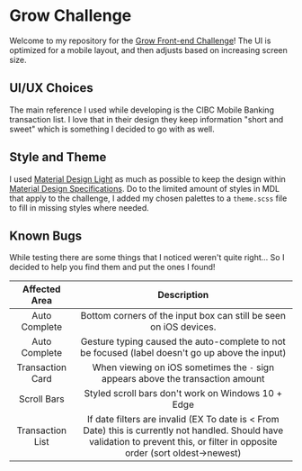 # Grow Challenge
Welcome to my repository for the [Grow Front-end Challenge](https://github.com/poweredbygrow/front-end-challenge)!
The UI is optimized for a mobile layout, and then adjusts based on increasing screen size.

## UI/UX Choices
The main reference I used while developing is the CIBC Mobile Banking transaction list.
I love that in their design they keep information "short and sweet" which is something I decided to go with as well.

## Style and Theme
I used [Material Design Light](https://getmdl.io/) as much as possible to keep the design within [Material Design Specifications](https://material.io/).
Do to the limited amount of styles in MDL that apply to the challenge, I added my chosen palettes to a `theme.scss` file to fill in missing styles where needed.

## Known Bugs
While testing there are some things that I noticed weren't quite right... So I decided to help you find them and put the ones I found!

|Affected Area     |Description  |
|:----------------:|:-----------:|
|Auto Complete     |Bottom corners of the input box can still be seen on iOS devices.|
|Auto Complete     |Gesture typing caused the auto-complete to not be focused (label doesn't go up above the input)|
|Transaction Card  |When viewing on iOS sometimes the `-` sign appears above the transaction amount|
|Scroll Bars       |Styled scroll bars don't work on Windows 10 + Edge|
|Transaction List  |If date filters are invalid (EX To date is < From Date) this is currently not handled. Should have validation to prevent this, or filter in opposite order (sort oldest->newest)|
